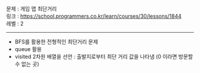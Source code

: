 문제 : 게임 맵 최단거리
<br>
링크 : https://school.programmers.co.kr/learn/courses/30/lessons/1844
<br>
레벨 : 2

---

- BFS를 활용한 전형적인 최단거리 문제
- queue 활용
- visited 2차원 배열을 선언 : 출발지로부터 최단 거리 값을 나타냄 (0 이라면 방문할 수 없는 곳)